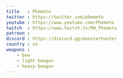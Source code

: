 ```yaml
---
title   : Phemeto
twitter : https://twitter.com/phemeto
youtube : https://www.youtube.com/Phemeto
twitch  : https://www.twitch.tv/MH_Phemeto
patreon :
discord : https://discord.gg/monsterhunter
country : us
weapons :
    - bow
    - light-bowgun
    - heavy-bowgun
---
```

